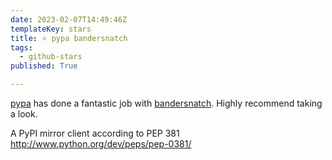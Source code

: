 ```yaml
---
date: 2023-02-07T14:49:46Z
templateKey: stars
title: ⭐ pypa bandersnatch
tags:
  - github-stars
published: True

---
```


[pypa](https://github.com/pypa) has done a fantastic job with [bandersnatch](https://github.com/pypa/bandersnatch). Highly recommend taking a look.

A PyPI mirror client according to PEP 381 http://www.python.org/dev/peps/pep-0381/
